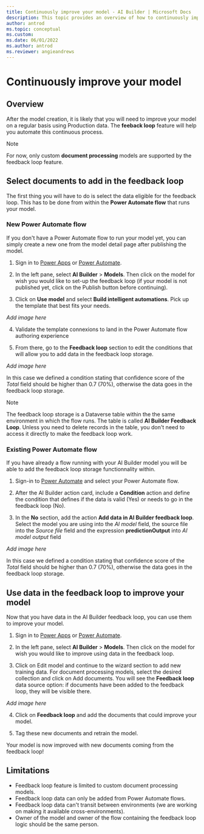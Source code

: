 ```yaml
---
title: Continuously improve your model - AI Builder | Microsoft Docs
description: This topic provides an overview of how to continuously improve AI Builder models.
author: antrod
ms.topic: conceptual
ms.custom:
ms.date: 06/01/2022
ms.author: antrod
ms.reviewer: angieandrews
---
```


# Continuously improve your model

## Overview

After the model creation, it is likely that you will need to improve your model on a regular basis using Production data. The **feeback loop** feature will help you automate this continuous process.

> [!NOTE]
> For now, only custom **document processing** models are supported by the feedback loop feature.

## Select documents to add in the feedback loop
The first thing you will have to do is select the data eligible for the feedback loop. This has to be done from within the **Power Automate flow** that runs your model.

### New Power Automate flow
If you don't have a Power Automate flow to run your model yet, you can simply create a new one from the model detail page after publishing the model.

1. Sign in to [Power Apps](https://make.powerapps.com/) or [Power Automate](https://flow.microsoft.com/signin).

2. In the left pane, select **AI Builder** > **Models**. Then click on the model for wish you would like to set-up the feedback loop (if your model is not published yet, click on the Publish button before continuing).

3. Click on **Use model** and select **Build intelligent automations**. Pick up the template that best fits your needs.

_Add image here_

4. Validate the template connexions to land in the Power Automate flow authoring experience

5. From there, go to the **Feedback loop** section to edit the conditions that will allow you to add data in the feedback loop storage.

_Add image here_

In this case we defined a condition stating that confidence score of the *Total* field should be higher than 0.7 (70%), otherwise the data goes in the feedback loop storage.

> [!NOTE]
> The feedback loop storage is a Dataverse table within the the same environment in which the flow runs. The table is called **AI Builder Feedback Loop**. Unless you need to delete records in the table, you don't need to access it directly to make the feedback loop work.


### Existing Power Automate flow
If you have already a flow running with your AI Builder model you will be able to add the feedback loop storage functionnality within.

1. Sign-in to [Power Automate](https://flow.microsoft.com/signin) and select your Power Automate flow.

2. After the AI Builder action card, include a **Condition** action and define the condition that defines if the data is valid (Yes) or needs to go in the feedback loop (No).

3. In the **No** section, add the action **Add data in AI Builder feedback loop**. Select the model you are using into the _AI model_ field, the source file into the _Source file_ field and the expression **predictionOutput** into _AI model output_ field

_Add image here_

In this case we defined a condition stating that confidence score of the *Total* field should be higher than 0.7 (70%), otherwise the data goes in the feedback loop storage.


## Use data in the feedback loop to improve your model
Now that you have data in the AI Builder feedback loop, you can use them to improve your model.

1. Sign in to [Power Apps](https://make.powerapps.com/) or [Power Automate](https://flow.microsoft.com/signin).

2. In the left pane, select **AI Builder** > **Models**. Then click on the model for wish you would like to improve using data in the feedback loop.

3. Click on Edit model and continue to the wizard section to add new training data. For document processing models, select the desired collection and click on Add documents. You will see the **Feedback loop** data source option: if documents have been added to the feedback loop, they will be visible there.

_Add image here_

4. Click on **Feedback loop** and add the documents that could improve your model.

6. Tag these new documents and retrain the model.

Your model is now improved with new documents coming from the feedback loop!


## Limitations
* Feedback loop feature is limited to custom document processing models.
* Feedback loop data can only be added from Power Automate flows.
* Feedback loop data can't transit between environments (we are working on making it available cross-environments).
* Owner of the model and owner of the flow containing the feedback loop logic should be the same person.
